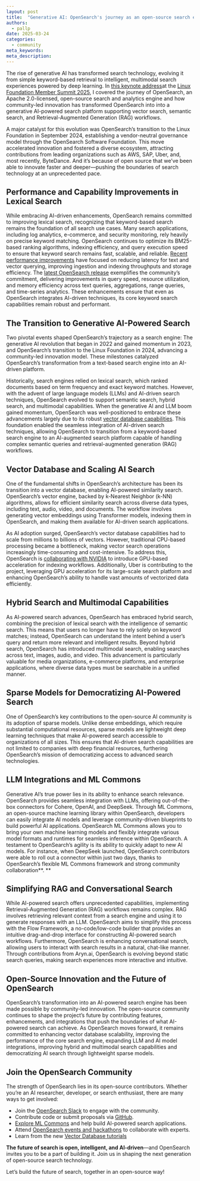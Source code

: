 ```yaml
---
layout: post
title:  "Generative AI: OpenSearch's journey as an open-source search engine" 
authors:
  - pallp
date: 2025-03-24
categories:
  - community
meta_keywords: 
meta_description: 
---
```


The rise of generative AI has transformed search technology, evolving it from simple keyword-based retrieval to intelligent, multimodal search experiences powered by deep learning. In [this keynote address](https://www.youtube.com/watch?v=VjbwdhVYcQI&t=4749s)at the [Linux Foundation Member Summit 2025](https://events.linuxfoundation.org/lf-member-summit/program/featured-speakers/), I covered the journey of OpenSearch, an Apache 2.0-licensed, open-source search and analytics engine and how community-led innovation has transformed OpenSearch into into a generative AI-powered search platform supporting vector search, semantic search, and Retrieval-Augmented Generation (RAG) workflows.

A major catalyst for this evolution was OpenSearch’s transition to the Linux Foundation in September 2024, establishing a vendor-neutral governance model through the OpenSearch Software Foundation. This move accelerated innovation and fostered a diverse ecosystem, attracting contributions from leading organizations such as AWS, SAP, Uber, and, most recently, ByteDance. And it’s because of open source that we’ve been able to innovate faster and deeper—pushing the boundaries of search technology at an unprecedented pace. 

## **Performance and Capability Improvements in Lexical Search**

While embracing AI-driven enhancements, OpenSearch remains committed to improving lexical search, recognizing that keyword-based search remains the foundation of all search use cases. Many search applications, including log analytics, e-commerce, and security monitoring, rely heavily on precise keyword matching. OpenSearch continues to optimize its BM25-based ranking algorithms, indexing efficiency, and query execution speed to ensure that keyword search remains fast, scalable, and reliable. [Recent performance improvements](https://opensearch.org/blog/opensearch-performance-2.17/) have focused on reducing latency for text and vector querying, improving ingestion and indexing throughputs and storage efficiency.  The [latest OpenSearch release](https://opensearch.org/blog/explore-OpenSearch-2-19/) exemplifies the community’s commitment, delivering improvements in query speed, resource utilization, and memory efficiency across text queries, aggregations, range queries, and time-series analytics. These enhancements ensure that even as OpenSearch integrates AI-driven techniques, its core keyword search capabilities remain robust and performant.

## **The Transition to Generative AI-Powered Search**

Two pivotal events shaped OpenSearch’s trajectory as a search engine: The generative AI revolution that began in 2022 and gained momentum in 2023, and OpenSearch’s transition to the Linux Foundation in 2024, advancing a community-led innovation model. These milestones catalyzed OpenSearch’s transformation from a text-based search engine into an AI-driven platform. 

Historically, search engines relied on lexical search, which ranked documents based on term frequency and exact keyword matches. However, with the advent of large language models (LLMs) and AI-driven search techniques, OpenSearch evolved to support semantic search, hybrid search, and multimodal capabilities. When the generative AI and LLM boom gained momentum, OpenSearch was well-positioned to embrace these advancements largely due to its robust [vector database capabilities](https://opensearch.org/platform/search/vector-database.html). This foundation enabled the seamless integration of AI-driven search techniques, allowing OpenSearch to transition from a keyword-based search engine to an AI-augmented search platform capable of handling complex semantic queries and retrieval-augmented generation (RAG) workflows.


## **Vector Database and Scaling AI Search**

 One of the fundamental shifts in OpenSearch’s architecture has been its transition into a vector database, enabling AI-powered similarity search. OpenSearch’s vector engine, backed by k-Nearest Neighbor (k-NN) algorithms, allows for efficient similarity search across diverse data types, including text, audio, video, and documents. The workflow involves generating vector embeddings using Transformer models, indexing them in OpenSearch, and making them available for AI-driven search applications.

As AI adoption surged, OpenSearch’s vector database capabilities had to scale from millions to billions of vectors. However, traditional CPU-based processing became a bottleneck, making vector search operations increasingly time-consuming and cost-intensive. To address this, OpenSearch is [collaborating with NVIDIA](https://opensearch.org/blog/GPU-Accelerated-Vector-Search-OpenSearch-New-Frontier/) to introduce GPU-based acceleration for indexing workflows. Additionally, Uber is contributing to the project, leveraging GPU acceleration for its large-scale search platform and enhancing OpenSearch’s ability to handle vast amounts of vectorized data efficiently.


## **Hybrid Search and Multimodal Capabilities**

As AI-powered search advances, OpenSearch has embraced hybrid search, combining the precision of lexical search with the intelligence of semantic search. This means that users no longer have to rely solely on keyword matches; instead, OpenSearch can understand the intent behind a user’s query and return more relevant and intelligent results. Beyond hybrid search, OpenSearch has introduced multimodal search, enabling searches across text, images, audio, and video. This advancement is particularly valuable for media organizations, e-commerce platforms, and enterprise applications, where diverse data types must be searchable in a unified manner.

## **Sparse Models for Democratizing AI-Powered Search**

One of OpenSearch’s key contributions to the open-source AI community is its adoption of sparse models. Unlike dense embeddings, which require substantial computational resources, sparse models are lightweight deep learning techniques that make AI-powered search accessible to organizations of all sizes. This ensures that AI-driven search capabilities are not limited to companies with deep financial resources, furthering OpenSearch’s mission of democratizing access to advanced search technologies.

## **LLM Integrations and ML Commons**

Generative AI’s true power lies in its ability to enhance search relevance. OpenSearch provides seamless integration with LLMs, offering out-of-the-box connectors for Cohere, OpenAI, and DeepSeek. Through ML Commons, an open-source machine learning library within OpenSearch, developers can easily integrate AI models and leverage community-driven blueprints to build powerful AI applications. OpenSearch ML Commons allows you to bring your own machine learning models and flexibly integrate various model formats and runtimes for seamless inference within OpenSearch. A testament to OpenSearch’s agility is its ability to quickly adapt to new AI models. For instance, when DeepSeek launched, OpenSearch contributors were able to roll out a connector within just two days, thanks to OpenSearch’s flexible ML Commons framework and strong community collaboration**. 
**

## **Simplifying RAG and Conversational Search**

While AI-powered search offers unprecedented capabilities, implementing Retrieval-Augmented Generation (RAG) workflows remains complex. RAG involves retrieving relevant context from a search engine and using it to generate responses with an LLM. OpenSearch aims to simplify this process with the Flow Framework, a no-code/low-code builder that provides an intuitive drag-and-drop interface for constructing AI-powered search workflows. Furthermore, OpenSearch is enhancing conversational search, allowing users to interact with search results in a natural, chat-like manner. Through contributions from Aryn.ai, OpenSearch is evolving beyond static search queries, making search experiences more interactive and intuitive.

## **Open-Source Innovation and the Future of OpenSearch**

OpenSearch’s transformation into an AI-powered search engine has been made possible by community-led innovation. The open-source community continues to shape the project’s future by contributing features, enhancements, and integrations that push the boundaries of what AI-powered search can achieve. As OpenSearch moves forward, it remains committed to enhancing vector database scalability, improving the performance of the core search engine, expanding LLM and AI model integrations, improving hybrid and multimodal search capabilities and democratizing AI search through lightweight sparse models.

## **Join the OpenSearch Community**

The strength of OpenSearch lies in its open-source contributors. Whether you’re an AI researcher, developer, or search enthusiast, there are many ways to get involved:

* Join the [OpenSearch Slack](https://opensearch.org/slack.html) to engage with the community.
* Contribute code or submit proposals via [GitHub](https://github.com/opensearch-project/).
* [Explore ML Commons](https://opensearch.org/docs/latest/tutorials/) and help build AI-powered search applications.
* Attend [OpenSearch events and hackathons](https://opensearch.org/events) to collaborate with experts.
* Learn from the new [Vector Database tutorials](https://opensearch.org/docs/latest/tutorials/vector-search/index/)

**The future of search is open, intelligent, and AI-driven**—and OpenSearch invites you to be a part of building it. Join us in shaping the next generation of open-source search technology.

Let’s build the future of search, together in an open-source way!
